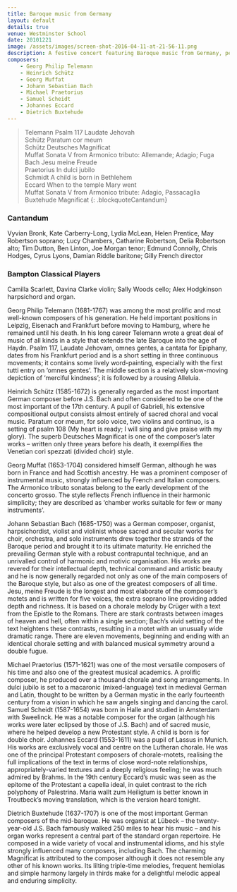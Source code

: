 ```yaml
---
title: Baroque music from Germany
layout: default
details: true
venue: Westminster School
date: 20101221
image: /assets/images/screen-shot-2016-04-11-at-21-56-11.png
description: A festive concert featuring Baroque music from Germany, performed by Cantandum and Bampton Classical Players at Westminster School, December 2010.
composers:
    - Georg Philip Telemann
    - Heinrich Schütz
    - Georg Muffat
    - Johann Sebastian Bach
    - Michael Praetorius
    - Samuel Scheidt
    - Johannes Eccard
    - Dietrich Buxtehude
---
```


> Telemann Psalm 117 Laudate Jehovah  
> Schütz Paratum cor meum  
> Schütz Deutsches Magnificat  
> Muffat Sonata V from Armonico tributo: Allemande; Adagio; Fuga  
> Bach Jesu meine Freude  
> Praetorius In dulci jubilo  
> Schmidt A child is born in Bethlehem  
> Eccard When to the temple Mary went  
> Muffat Sonata V from Armonico tribute: Adagio, Passacaglia  
> Buxtehude Magnificat
{: .blockquoteCantandum}

### Cantandum 
Vyvian Bronk, Kate Carberry-Long, Lydia McLean, Helen Prentice, May Robertson soprano; Lucy Chambers, Catharine Robertson, Delia Robertson alto; Tim Dutton, Ben Linton, Joe Morgan tenor; Edmund Connolly, Chris Hodges, Cyrus Lyons, Damian Riddle baritone; Gilly French director

### Bampton Classical Players 
Camilla Scarlett, Davina Clarke violin; Sally Woods cello; Alex Hodgkinson harpsichord and organ.

Georg Philip Telemann (1681-1767) was among the most prolific and most well-known composers of his generation. He held important positions in Leipzig, Eisenach and Frankfurt before moving to Hamburg, where he remained until his death. In his long career Telemann wrote a great deal of music of all kinds in a style that extends the late Baroque into the age of Haydn. Psalm 117, Laudate Jehovam, omnes gentes, a cantata for Epiphany, dates from his Frankfurt period and is a short setting in three continuous movements; it contains some lively word-painting, especially with the first tutti entry on ‘omnes gentes’. The middle section is a relatively slow-moving depiction of ‘merciful kindness’; it is followed by a rousing Alleluia.

Heinrich Schütz (1585-1672) is generally regarded as the most important German composer before J.S. Bach and often considered to be one of the most important of the 17th century. A pupil of Gabrieli, his extensive compositional output consists almost entirely of sacred choral and vocal music. Paratum cor meum, for solo voice, two violins and continuo, is a setting of psalm 108 (My heart is ready; I will sing and give praise with my glory). The superb Deutsches Magnificat is one of the composer’s later works – written only three years before his death, it exemplifies the Venetian cori spezzati (divided choir) style.

Georg Muffat (1653-1704) considered himself German, although he was born in France and had Scottish ancestry. He was a prominent composer of instrumental music, strongly influenced by French and Italian composers. The Armonico tributo sonatas belong to the early development of the concerto grosso. The style reflects French influence in their harmonic simplicity; they are described as ‘chamber works suitable for few or many instruments’.

Johann Sebastian Bach (1685-1750) was a German composer, organist, harpsichordist, violist and violinist whose sacred and secular works for choir, orchestra, and solo instruments drew together the strands of the Baroque period and brought it to its ultimate maturity. He enriched the prevailing German style with a robust contrapuntal technique, and an unrivalled control of harmonic and motivic organisation. His works are revered for their intellectual depth, technical command and artistic beauty and he is now generally regarded not only as one of the main composers of the Baroque style, but also as one of the greatest composers of all time. Jesu, meine Freude is the longest and most elaborate of the composer’s motets and is written for five voices, the extra soprano line providing added depth and richness. It is based on a chorale melody by Crüger with a text from the Epistle to the Romans. There are stark contrasts between images of heaven and hell, often within a single section; Bach’s vivid setting of the text heightens these contrasts, resulting in a motet with an unusually wide dramatic range. There are eleven movements, beginning and ending with an identical chorale setting and with balanced musical symmetry around a double fugue.

Michael Praetorius (1571-1621) was one of the most versatile composers of his time and also one of the greatest musical academics. A prolific composer, he produced over a thousand chorale and song arrangements. In dulci jubilo is set to a macaronic (mixed-language) text in medieval German and Latin, thought to be written by a German mystic in the early fourteenth century from a vision in which he saw angels singing and dancing the carol. Samuel Scheidt (1587-1654) was born in Halle and studied in Amsterdam with Sweelinck. He was a notable composer for the organ (although his works were later eclipsed by those of J.S. Bach) and of sacred music, where he helped develop a new Protestant style. A child is born is for double choir. Johannes Eccard (1553-1611) was a pupil of Lassus in Munich. His works are exclusively vocal and centre on the Lutheran chorale. He was one of the principal Protestant composers of chorale-motets, realising the full implications of the text in terms of close word-note relationships, appropriately-varied textures and a deeply religious feeling; he was much admired by Brahms. In the 19th century Eccard’s music was seen as the epitome of the Protestant a capella ideal, in quiet contrast to the rich polyphony of Palestrina. Maria wallt zum Heiligtum is better known in Troutbeck’s moving translation, which is the version heard tonight.

Dietrich Buxtehude (1637-1707) is one of the most important German composers of the mid-baroque. He was organist at Lübeck – the twenty-year-old J.S. Bach famously walked 250 miles to hear his music – and his organ works represent a central part of the standard organ repertoire. He composed in a wide variety of vocal and instrumental idioms, and his style strongly influenced many composers, including Bach. The charming Magnificat is attributed to the composer although it does not resemble any other of his known works. Its lilting triple-time melodies, frequent hemiolas and simple harmony largely in thirds make for a delightful melodic appeal and enduring simplicity.

